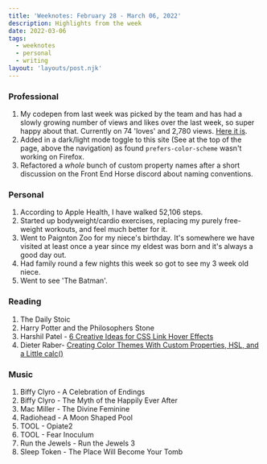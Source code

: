 ```yaml
---
title: 'Weeknotes: February 28 - March 06, 2022'
description: Highlights from the week
date: 2022-03-06
tags:
  - weeknotes
  - personal
  - writing
layout: 'layouts/post.njk'
---
```


### Professional

1. My codepen from last week was picked by the team and has had a slowly growing number of views and likes over the last week, so super happy about that. Currently on 74 'loves' and 2,780 views. [Here it is](https://codepen.io/dominickjay217/pen/BamOBRZ).
1. Added in a dark/light mode toggle to this site (See at the top of the page, above the navigation) as found `prefers-color-scheme` wasn't working on Firefox.
1. Refactored a *whole* bunch of custom property names after a short discussion on the Front End Horse discord about naming conventions.

### Personal

1. According to Apple Health, I have walked 52,106 steps.
1. Started up bodyweight/cardio exercises, replacing my purely free-weight workouts, and feel much better for it.
1. Went to Paignton Zoo for my niece's birthday. It's somewhere we have visited at least once a year since my eldest was born and it's always a good day out.
1. Had family round a few nights this week so got to see my 3 week old niece.
1. Went to see 'The Batman'.

### Reading

1. The Daily Stoic
1. Harry Potter and the Philosophers Stone
1. Harshil Patel - [6 Creative Ideas for CSS Link Hover Effects](https://css-tricks.com/css-link-hover-effects/?utm_source=swlinks-tw)
1. Dieter Raber- [Creating Color Themes With Custom Properties, HSL, and a Little calc() ](https://css-tricks.com/creating-color-themes-with-custom-properties-hsl-and-a-little-calc/)

### Music

1. Biffy Clyro - A Celebration of Endings
1. Biffy Clyro - The Myth of the Happily Ever After
1. Mac Miller - The Divine Feminine
1. Radiohead - A Moon Shaped Pool
1. TOOL - Opiate2
1. TOOL - Fear Inoculum
1. Run the Jewels - Run the Jewels 3
1. Sleep Token - The Place Will Become Your Tomb
